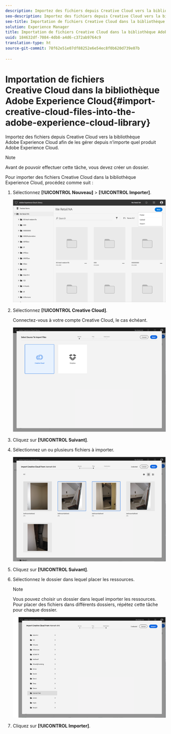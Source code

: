 ```yaml
---
description: Importez des fichiers depuis Creative Cloud vers la bibliothèque Adobe Experience Cloud afin de les gérer depuis n’importe quel produit Adobe Experience Cloud.
seo-description: Importez des fichiers depuis Creative Cloud vers la bibliothèque Adobe Experience Cloud afin de les gérer depuis n’importe quel produit Adobe Experience Cloud.
seo-title: Importation de fichiers Creative Cloud dans la bibliothèque Adobe Experience Cloud
solution: Experience Manager
title: Importation de fichiers Creative Cloud dans la bibliothèque Adobe Experience Cloud
uuid: 184632df-7084-4db8-a4d6-c372ab9764c9
translation-type: ht
source-git-commit: 78f62e51e07df88252e6e54ec8f0b620d739e07b

---
```



# Importation de fichiers Creative Cloud dans la bibliothèque Adobe Experience Cloud{#import-creative-cloud-files-into-the-adobe-experience-cloud-library}

Importez des fichiers depuis Creative Cloud vers la bibliothèque Adobe Experience Cloud afin de les gérer depuis n’importe quel produit Adobe Experience Cloud.

>[!NOTE]
>
>Avant de pouvoir effectuer cette tâche, vous devez créer un dossier.

Pour importer des fichiers Creative Cloud dans la bibliothèque Experience Cloud, procédez comme suit :

1. Sélectionnez **[!UICONTROL Nouveau]** &gt; **[!UICONTROL Importer]**.

   ![](assets/library_new_folder_upload.png)

1. Sélectionnez **[!UICONTROL Creative Cloud]**.

   Connectez-vous à votre compte Creative Cloud, le cas échéant.

   ![](assets/library_import_cc.png)

1. Cliquez sur **[!UICONTROL Suivant]**.
1. Sélectionnez un ou plusieurs fichiers à importer.

   ![](assets/library_import_cc_assets_selected.png)

1. Cliquez sur **[!UICONTROL Suivant]**.
1. Sélectionnez le dossier dans lequel placer les ressources.

   >[!NOTE]
   >
   >Vous pouvez choisir un dossier dans lequel importer les ressources. Pour placer des fichiers dans différents dossiers, répétez cette tâche pour chaque dossier.

   ![](assets/library_import_cc_folder_select.png)

1. Cliquez sur **[!UICONTROL Importer]**.

